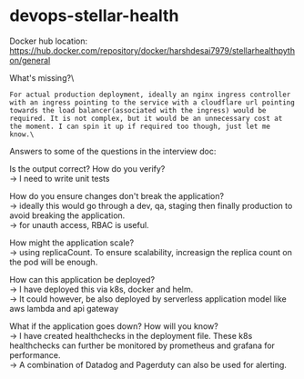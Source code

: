 # devops-stellar-health

Docker hub location:
https://hub.docker.com/repository/docker/harshdesai7979/stellarhealthpython/general


What's missing?\
    
    For actual production deployment, ideally an nginx ingress controller with an ingress pointing to the service with a cloudflare url pointing towards the load balancer(associated with the ingress) would be required. It is not complex, but it would be an unnecessary cost at the moment. I can spin it up if required too though, just let me know.\


Answers to some of the questions in the interview doc:

Is the output correct? How do you verify?\
  -> I need to write unit tests

How do you ensure changes don't break the application?\
  -> ideally this would go through a dev, qa, staging then finally production to avoid breaking the application.\
  -> for unauth access, RBAC is useful.

How might the application scale?\
  -> using replicaCount. To ensure scalability, increasign the replica count on the pod will be enough.

How can this application be deployed?\
  -> I have deployed this via k8s, docker and helm.\
  -> It could however, be also deployed by serverless application model like aws lambda and api gateway

What if the application goes down? How will you know?\
  -> I have created healthchecks in the deployment file. These k8s healthchecks can further be monitored by prometheus and grafana for performance.\
  -> A combination of Datadog and Pagerduty can also be used for alerting.
